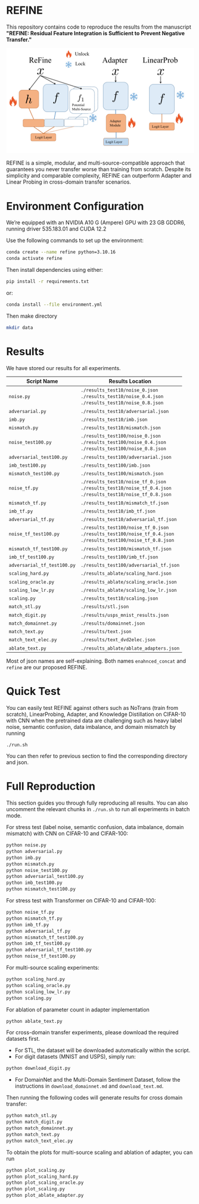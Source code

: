 
# REFINE

This repository contains code to reproduce the results from the manuscript **"REFINE: Residual Feature Integration is Sufficient to Prevent Negative Transfer."**

![ReFine](./teaser.png)

REFINE is a simple, modular, and multi-source-compatible approach that guarantees you never transfer worse than training from scratch. Despite its simplicity and comparable complexity, REFINE can outperform Adapter and Linear Probing in cross-domain transfer scenarios.


# Environment Configuration

We’re equipped with an NVIDIA A10 G (Ampere) GPU with 23 GB GDDR6, running driver 535.183.01 and CUDA 12.2

Use the following commands to set up the environment:

```bash
conda create --name refine python=3.10.16
conda activate refine
```

Then install dependencies using either:

```bash
pip install -r requirements.txt
```

or:

```bash
conda install --file environment.yml
```

Then make directory 

```bash
mkdir data
```

# Results 

We have stored our results for all experiments.

| Script Name                      | Results Location                                                                                                                       |
|----------------------------------|-----------------------------------------------------------------------------------------------------------------------------------------|
| `noise.py`                       | `./results_test10/noise_0.json`<br>`./results_test10/noise_0.4.json`<br>`./results_test10/noise_0.8.json`                               |
| `adversarial.py`                 | `./results_test10/adversarial.json`                                                                                                     |
| `imb.py`                         | `./results_test10/imb.json`                                                                                                             |
| `mismatch.py`                    | `./results_test10/mismatch.json`                                                                                                        |
| `noise_test100.py`               | `./results_test100/noise_0.json`<br>`./results_test100/noise_0.4.json`<br>`./results_test100/noise_0.8.json`                           |
| `adversarial_test100.py`         | `./results_test100/adversarial.json`                                                                                                    |
| `imb_test100.py`                 | `./results_test100/imb.json`                                                                                                            |
| `mismatch_test100.py`            | `./results_test100/mismatch.json`                                                                                                       |
| `noise_tf.py`                    | `./results_test10/noise_tf_0.json`<br>`./results_test10/noise_tf_0.4.json`<br>`./results_test10/noise_tf_0.8.json`                     |
| `mismatch_tf.py`                 | `./results_test10/mismatch_tf.json`                                                                                                     |
| `imb_tf.py`                      | `./results_test10/imb_tf.json`                                                                                                          |
| `adversarial_tf.py`              | `./results_test10/adversarial_tf.json`                                                                                                  |
| `noise_tf_test100.py`            | `./results_test100/noise_tf_0.json`<br>`./results_test100/noise_tf_0.4.json`<br>`./results_test100/noise_tf_0.8.json`                   |
| `mismatch_tf_test100.py`         | `./results_test100/mismatch_tf.json`                                                                                                    |
| `imb_tf_test100.py`              | `./results_test100/imb_tf.json`                                                                                                         |
| `adversarial_tf_test100.py`      | `./results_test100/adversarial_tf.json`                                                                                                 |
| `scaling_hard.py`                | `./results_ablate/scaling_hard.json`                                                                                                    |
| `scaling_oracle.py`              | `./results_ablate/scaling_oracle.json`                                                                                                  |
| `scaling_low_lr.py`              | `./results_ablate/scaling_low_lr.json`                                                                                                  |
| `scaling.py`                     | `./results_test10/scaling.json`                                                                                                         |
| `match_stl.py`                   | `./results/stl.json`                                                                                                                    |
| `match_digit.py`                 | `./results/usps_mnist_results.json`                                                                                                     |
| `match_domainnet.py`             | `./results/domainnet.json`                                                                                                              |
| `match_text.py`                  | `./results/text.json`                                                                                                                   |
| `match_text_elec.py`             | `./results/text_dvd2elec.json`                                                                                                          |
| `ablate_text.py`                 | `./results_ablate/ablate_adapters.json`                                                                                                 |


Most of json names are self-explaining. Both names `enahnced_concat` and `refine` are our proposed REFINE.


# Quick Test

You can easily test REFINE against others such as NoTrans (train from scratch), LinearProbing, Adapter, and Knowledge Distillation on CIFAR-10 with CNN when the pretrained data are challenging such as heavy label noise, semantic confusion, data imbalance, and domain mismatch by running

```
./run.sh
```

You can then refer to previous section to find the corresponding directory and json.



# Full Reproduction

This section guides you through fully reproducing all results. You can also uncomment the relevant chunks in `./run.sh` to run all experiments in batch mode.

For stress test (label noise, semantic confusion, data imbalance, domain mismatch) with CNN on CIFAR-10 and CIFAR-100:

```bash
python noise.py
python adversarial.py
python imb.py
python mismatch.py
python noise_test100.py
python adversarial_test100.py
python imb_test100.py
python mismatch_test100.py
```

For stress test with Transformer on CIFAR-10 and CIFAR-100:

```bash
python noise_tf.py
python mismatch_tf.py
python imb_tf.py
python adversarial_tf.py
python mismatch_tf_test100.py
python imb_tf_test100.py
python adversarial_tf_test100.py
python noise_tf_test100.py
```

For multi-source scaling experiments:

```bash
python scaling_hard.py
python scaling_oracle.py
python scaling_low_lr.py
python scaling.py
```

For ablation of parameter count in adapter implementation

```bash
python ablate_text.py
```

For cross-domain transfer experiments, please download the required datasets first.  
- For STL, the dataset will be downloaded automatically within the script.  
- For digit datasets (MNIST and USPS), simply run:
```bash
python download_digit.py
```
- For DomainNet and the Multi-Domain Sentiment Dataset, follow the instructions in `download_domainnet.md` and `download_text.md`.

Then running the following codes will generate results for cross domain transfer:
```bash
python match_stl.py
python match_digit.py
python match_domainnet.py
python match_text.py
python match_text_elec.py
```

To obtain the plots for multi-source scaling and ablation of adapter, you can run
```bash
python plot_scaling.py
python plot_scaling_hard.py
python plot_scaling_oracle.py
python plot_scaling.py
python plot_ablate_adapter.py
```